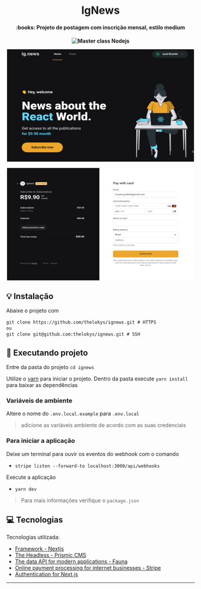 <h1 align="center">
    IgNews
</h1>

<h4 align="center">
   :books: Projeto de postagem com inscrição mensal, estilo medium
</h4>
 
<h4/>
<p align="center">
  <img src="https://img.shields.io/badge/NextJS%20-Ignite-red" alt="Master class Nodejs"/>
<p/>

<p align="center">
    <img align="center" src=".github/website.png" height="300" width="500"/>
    <br/><br/>
    <img align="center" src=".github/payment.png" height="300" width="500"/>
<p/>

## :bulb: Instalação

Abaixe o projeto com 
```shell
git clone https://github.com/thelokys/ignews.git # HTTPS
ou
git clone git@github.com:thelokys/ignews.git # SSH
```
## :rocket: Executando projeto

Entre da pasta do projeto `cd ignews`

Utilize o [yarn](https://classic.yarnpkg.com/lang/en/) para iniciar o projeto. Dentro da pasta execute `yarn install` para baixar as dependências

### Variáveis de ambiente

Altere o nome do `.env.local.example` para `.env.local`

> adicione as variáveis ambiente de acordo com as suas credenciais

### Para iniciar a aplicação

Deixe um terminal para ouvir os eventos do webhook com o comando

- `stripe listen --forward-to localhost:3000/api/webhooks`

Execute a aplicação

- `yarn dev`

> Para mais informações verifique o `package.json`

## :computer: Tecnologias
  
Tecnologias utilizada:
- [Framework - Nextjs](https://nodejs.org/en/)
- [The Headless - Prismic CMS](https://prismic.io/) 
- [The data API for modern applications - Fauna](https://fauna.com/)
- [Online payment processing for internet businesses - Stripe](https://stripe.com/en-br)
- [Authentication for Next.js](https://next-auth.js.org/)

---
